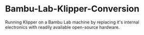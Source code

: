 # Bambu-Lab-Klipper-Conversion
Running Klipper on a Bambu Lab machine by replacing it's internal electronics with readily available open-source hardware.
